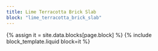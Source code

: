 ```yaml
---
title: Lime Terracotta Brick Slab
block: "lime_terracotta_brick_slab"
---
```


{% assign it = site.data.blocks[page.block] %}
{% include block_template.liquid block=it %}

